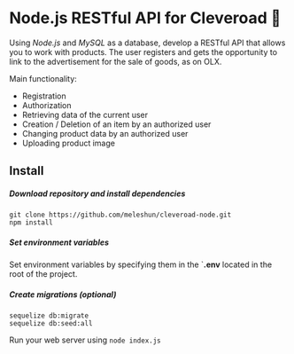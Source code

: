 # Node.js RESTful API for Cleveroad 📃

Using *Node.js* and *MySQL* as a database, develop a RESTful API that allows you to work with products. The user registers and gets the opportunity to link to the advertisement for the sale of goods, as on OLX.

Main functionality:
- Registration
- Authorization
- Retrieving data of the current user
- Creation / Deletion of an item by an authorized user
- Changing product data by an authorized user
- Uploading product image


## Install
##### Download repository and install dependencies
    git clone https://github.com/meleshun/cleveroad-node.git
    npm install

##### Set environment variables
Set environment variables by specifying them in the `**.env** located in the root of the project.

##### Create migrations (optional)
    sequelize db:migrate
    sequelize db:seed:all
    
Run your web server using `node index.js`